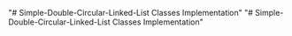 "# Simple-Double-Circular-Linked-List Classes Implementation" 
"# Simple-Double-Circular-Linked-List Classes Implementation" 
